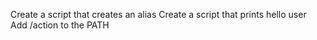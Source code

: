 Create a script that creates an alias
Create a script that prints hello user
Add /action to the PATH
